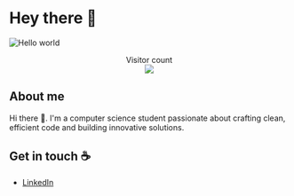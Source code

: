 # Hey there :wave:

<img src="https://raw.githubusercontent.com/sagar-viradiya/sagar-viradiya/master/resources/banner.png" alt="Hello world">

<p align="center"> 
  Visitor count<br>
  <img src="https://profile-counter.glitch.me/sagar-viradiya/count.svg" />
</p>

## About me

Hi there 👋. I'm a computer science student passionate about crafting clean, efficient code and building innovative solutions.

## Get in touch :coffee:

- [LinkedIn](https://www.linkedin.com/in/abdullah-abdalgawwad)
